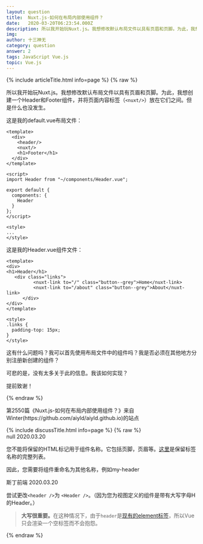 ```yaml
---
layout: question
title:  Nuxt.js-如何在布局内部使用组件？
date:   2020-03-20T06:23:54.000Z
description: 所以我开始玩Nuxt.js。我想修改默认布局文件以具有页眉和页脚。为此，我想创建一个Header和Footer组件，并将页面内容标签（<nuxt/>）放在...
img: 
author: 十三神无
category: question
answer: 2
tags: JavaScript Vue.js
topic: Vue.js
---
```

<div class="article-root">
  <div class="article">
    {% include articleTitle.html info=page %}
    {% raw %}
    <div class="article-content"><p><font style="vertical-align: inherit;"><font style="vertical-align: inherit;">所以我开始玩Nuxt.js。</font><font style="vertical-align: inherit;">我想修改默认布局文件以具有页眉和页脚。</font><font style="vertical-align: inherit;">为此，我想创建一个Header和Footer组件，并将页面内容标签（</font></font><code>&lt;nuxt/&gt;</code><font style="vertical-align: inherit;"><font style="vertical-align: inherit;">）放在它们之间。</font><font style="vertical-align: inherit;">但是什么也没发生。</font></font></p>

<p><font style="vertical-align: inherit;"><font style="vertical-align: inherit;">这是我的default.vue布局文件：</font></font></p>

<pre><code>&lt;template&gt;<font></font>
  &lt;div&gt;<font></font>
    &lt;header/&gt;<font></font>
    &lt;nuxt/&gt;<font></font>
    &lt;h1&gt;Footer&lt;/h1&gt;<font></font>
  &lt;/div&gt;<font></font>
&lt;/template&gt;<font></font>
<font></font>
&lt;script&gt;<font></font>
import Header from "~/components/Header.vue";<font></font>
<font></font>
export default {<font></font>
  components: {<font></font>
    Header<font></font>
  }<font></font>
};<font></font>
&lt;/script&gt;<font></font>
<font></font>
&lt;style&gt;<font></font>
...<font></font>
&lt;/style&gt;<font></font>
</code></pre>

<p><font style="vertical-align: inherit;"><font style="vertical-align: inherit;">这是我的Header.vue组件文件：</font></font></p>

<pre><code>&lt;template&gt;<font></font>
&lt;div&gt;<font></font>
&lt;h1&gt;Header&lt;/h1&gt;<font></font>
   &lt;div class="links"&gt;<font></font>
          &lt;nuxt-link to="/" class="button--grey"&gt;Home&lt;/nuxt-link&gt;<font></font>
          &lt;nuxt-link to="/about" class="button--grey"&gt;About&lt;/nuxt-link&gt;<font></font>
      &lt;/div&gt;<font></font>
&lt;/div&gt;<font></font>
&lt;/template&gt;<font></font>
<font></font>
&lt;style&gt;<font></font>
.links {<font></font>
  padding-top: 15px;<font></font>
}<font></font>
&lt;/style&gt;<font></font>
</code></pre>

<p><font style="vertical-align: inherit;"><font style="vertical-align: inherit;">这有什么问题吗？</font><font style="vertical-align: inherit;">我可以首先使用布局文件中的组件吗？</font><font style="vertical-align: inherit;">我是否必须在其他地方分别注册新创建的组件？</font></font></p>

<p><font style="vertical-align: inherit;"><font style="vertical-align: inherit;">可悲的是，没有太多关于此的信息。</font><font style="vertical-align: inherit;">我该如何实现？</font></font></p>

<p><font style="vertical-align: inherit;"><font style="vertical-align: inherit;">提前致谢！</font></font></p></div>
    {% endraw %}
  </div>
  <p class="winter_mark">第2550篇《Nuxt.js-如何在布局内部使用组件？》来自Winter(https://github.com/aiyld/aiyld.github.io)的站点</p>
  <div class="discuss-wrapper">
    {% include discussTitle.html info=page %}
    {% raw %}
    <div class="discuss-list">
    <div class="discuss-item">
        <div class="discuss-parent">
          <div class="discuss-meta">
            <span class="discuss-user">null</span>
            <span class="discuss-time">2020.03.20</span>
          </div>
          <div class="discuss-comment"><p><font style="vertical-align: inherit;"><font style="vertical-align: inherit;">您不能将保留的HTML标记用于组件名称。</font><font style="vertical-align: inherit;">它包括页脚，页眉等。</font></font><a href="https://developer.mozilla.org/en-US/docs/Web/HTML/Element" rel="noreferrer"><font style="vertical-align: inherit;"><font style="vertical-align: inherit;">这里</font></font></a><font style="vertical-align: inherit;"><font style="vertical-align: inherit;">是保留标签名称的完整列表。</font></font></p>

<p><font style="vertical-align: inherit;"><font style="vertical-align: inherit;">因此，您需要将组件重命名为其他名称，例如my-header</font></font></p></div>
        </div></div><div class="discuss-item">
        <div class="discuss-parent">
          <div class="discuss-meta">
            <span class="discuss-user">斯丁前端</span>
            <span class="discuss-time">2020.03.20</span>
          </div>
          <div class="discuss-comment"><p><font style="vertical-align: inherit;"><font style="vertical-align: inherit;">尝试更改</font></font><code>&lt;header /&gt;</code><font style="vertical-align: inherit;"><font style="vertical-align: inherit;">为   </font></font><code>&lt;Header /&gt;</code><font style="vertical-align: inherit;"><font style="vertical-align: inherit;">。</font><font style="vertical-align: inherit;">（因为您为视图定义的组件是带有大写字母H的Header。）</font></font></p>

<blockquote>
  <p><strong><font style="vertical-align: inherit;"><font style="vertical-align: inherit;">大写很重要。</font></font></strong><font style="vertical-align: inherit;"><font style="vertical-align: inherit;">在这种情况下，由于</font></font><code>header</code><font style="vertical-align: inherit;"><font style="vertical-align: inherit;">是</font></font><a href="https://developer.mozilla.org/en-US/docs/Web/HTML/Element#Content_sectioning" rel="nofollow noreferrer"><font style="vertical-align: inherit;"><font style="vertical-align: inherit;">现有的element标签</font></font></a><font style="vertical-align: inherit;"><font style="vertical-align: inherit;">，所以Vue只会渲染一个空标签而不会抱怨。</font></font></p>
</blockquote></div>
        </div></div>
    </div>
    {% endraw %}
  </div>
<div>
